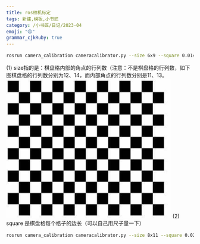 ```yaml
---
title: ros相机标定
tags: 新建,模板,小书匠
category: /小书匠/日记/2023-04
emoji: "😄"
grammar_cjkRuby: true
---
```





``` bash
rosrun camera_calibration cameracalibrator.py --size 6x9 --square 0.014 image:=/camera/rgb/image_raw
```
(1) size指的是：棋盘格内部的角点的行列数（注意：不是棋盘格的行列数，如下图棋盘格的行列数分别为12、14，而内部角点的行列数分别是11、13。
![enter description here](./images/1682491272730.png)
(2) square 是棋盘格每个格子的边长（可以自己用尺子量一下）

``` bash
rosrun camera_calibration cameracalibrator.py --size 8x11 --square 0.020 image:=/kinect2/hd/image_color
```